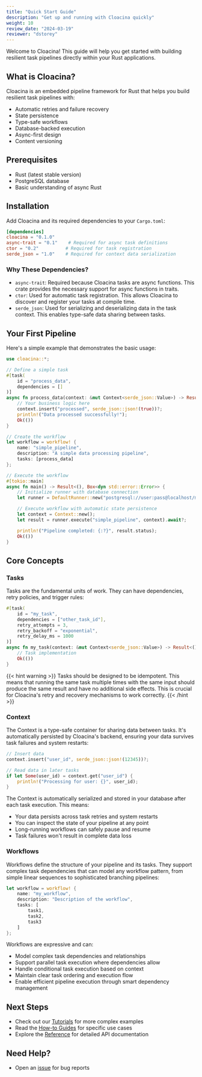 ```yaml
---
title: "Quick Start Guide"
description: "Get up and running with Cloacina quickly"
weight: 10
review_date: "2024-03-19"
reviewer: "dstorey"
---
```



Welcome to Cloacina! This guide will help you get started with building resilient task pipelines directly within your Rust applications.

## What is Cloacina?

Cloacina is an embedded pipeline framework for Rust that helps you build resilient task pipelines with:
- Automatic retries and failure recovery
- State persistence
- Type-safe workflows
- Database-backed execution
- Async-first design
- Content versioning

## Prerequisites

- Rust (latest stable version)
- PostgreSQL database
- Basic understanding of async Rust

## Installation

Add Cloacina and its required dependencies to your `Cargo.toml`:

```toml
[dependencies]
cloacina = "0.1.0"
async-trait = "0.1"    # Required for async task definitions
ctor = "0.2"          # Required for task registration
serde_json = "1.0"    # Required for context data serialization
```

### Why These Dependencies?

- `async-trait`: Required because Cloacina tasks are async functions. This crate provides the necessary support for async functions in traits.
- `ctor`: Used for automatic task registration. This allows Cloacina to discover and register your tasks at compile time.
- `serde_json`: Used for serializing and deserializing data in the task context. This enables type-safe data sharing between tasks.

## Your First Pipeline

Here's a simple example that demonstrates the basic usage:

```rust
use cloacina::*;

// Define a simple task
#[task(
    id = "process_data",
    dependencies = []
)]
async fn process_data(context: &mut Context<serde_json::Value>) -> Result<(), TaskError> {
    // Your business logic here
    context.insert("processed", serde_json::json!(true))?;
    println!("Data processed successfully!");
    Ok(())
}

// Create the workflow
let workflow = workflow! {
    name: "simple_pipeline",
    description: "A simple data processing pipeline",
    tasks: [process_data]
};

// Execute the workflow
#[tokio::main]
async fn main() -> Result<(), Box<dyn std::error::Error>> {
    // Initialize runner with database connection
    let runner = DefaultRunner::new("postgresql://user:pass@localhost/mydb").await?;

    // Execute workflow with automatic state persistence
    let context = Context::new();
    let result = runner.execute("simple_pipeline", context).await?;

    println!("Pipeline completed: {:?}", result.status);
    Ok(())
}
```

## Core Concepts

### Tasks

Tasks are the fundamental units of work. They can have dependencies, retry policies, and trigger rules:

```rust
#[task(
    id = "my_task",
    dependencies = ["other_task_id"],
    retry_attempts = 3,
    retry_backoff = "exponential",
    retry_delay_ms = 1000
)]
async fn my_task(context: &mut Context<serde_json::Value>) -> Result<(), TaskError> {
    // Task implementation
    Ok(())
}
```

{{< hint warning >}}
Tasks should be designed to be idempotent. This means that running the same task multiple times with the same input should produce the same result and have no additional side effects. This is crucial for Cloacina's retry and recovery mechanisms to work correctly.
{{< /hint >}}

### Context

The Context is a type-safe container for sharing data between tasks. It's automatically persisted by Cloacina's backend, ensuring your data survives task failures and system restarts:

```rust
// Insert data
context.insert("user_id", serde_json::json!(12345))?;

// Read data in later tasks
if let Some(user_id) = context.get("user_id") {
    println!("Processing for user: {}", user_id);
}
```

The Context is automatically serialized and stored in your database after each task execution. This means:
- Your data persists across task retries and system restarts
- You can inspect the state of your pipeline at any point
- Long-running workflows can safely pause and resume
- Task failures won't result in complete data loss

### Workflows

Workflows define the structure of your pipeline and its tasks. They support complex task dependencies that can model any workflow pattern, from simple linear sequences to sophisticated branching pipelines:

```rust
let workflow = workflow! {
    name: "my_workflow",
    description: "Description of the workflow",
    tasks: [
        task1,
        task2,
        task3
    ]
};
```

Workflows are expressive and can:
- Model complex task dependencies and relationships
- Support parallel task execution where dependencies allow
- Handle conditional task execution based on context
- Maintain clear task ordering and execution flow
- Enable efficient pipeline execution through smart dependency management

## Next Steps

- Check out our [Tutorials](/tutorials/) for more complex examples
- Read the [How-to Guides](/how-to-guides/) for specific use cases
- Explore the [Reference](/reference/) for detailed API documentation

## Need Help?

- Open an [issue](https://github.com/collier-io/cloacina/issues) for bug reports
